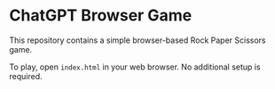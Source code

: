 # ChatGPT Browser Game

This repository contains a simple browser-based Rock Paper Scissors game.

To play, open `index.html` in your web browser. No additional setup is required.
